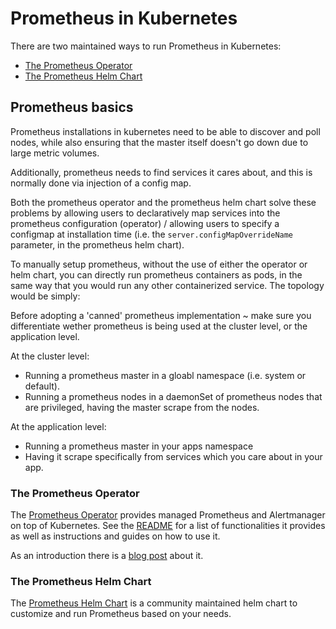 # Prometheus in Kubernetes

There are two maintained ways to run Prometheus in Kubernetes:

* [The Prometheus Operator](#the-prometheus-operator)
* [The Prometheus Helm Chart](#the-prometheus-helm-chart)

## Prometheus basics

Prometheus installations in kubernetes need to be able to discover and poll nodes, while also
ensuring that the master itself doesn't go down due to large metric volumes.

Additionally, prometheus needs to find services it cares about, and this is normally done via injection of 
a config map.

Both the prometheus operator and the prometheus helm chart solve these problems by allowing
users to declaratively map services into the prometheus configuration (operator) / allowing users
to specify a configmap at installation time (i.e. the `server.configMapOverrideName` parameter, in 
the prometheus helm chart).

To manually setup prometheus, without the use of either the operator or helm chart, you can
directly run prometheus containers as pods, in the same way that you would run any other containerized
service.  The topology would be simply:

Before adopting a 'canned' prometheus implementation ~ make sure you differentiate wether prometheus is being used
at the cluster level, or the application level.

At the cluster level:

- Running a prometheus master in a gloabl namespace (i.e. system or default).
- Running a prometheus nodes in a daemonSet of prometheus nodes that are privileged, having the
master scrape from the nodes.

At the application level: 

- Running a prometheus master in your apps namespace
- Having it scrape specifically from services which you care about in your app.

### The Prometheus Operator

The [Prometheus Operator](https://github.com/coreos/prometheus-operator)
provides managed Prometheus and Alertmanager on top of Kubernetes. See the
[README](https://github.com/coreos/prometheus-operator/blob/master/README.md)
for a list of functionalities it provides as well as instructions and guides on
how to use it.

As an introduction there is a [blog
post](https://coreos.com/blog/the-prometheus-operator.html) about it.

### The Prometheus Helm Chart

The [Prometheus Helm
Chart](https://github.com/kubernetes/charts/tree/master/stable/prometheus) is a
community maintained helm chart to customize and run Prometheus based on your
needs.
